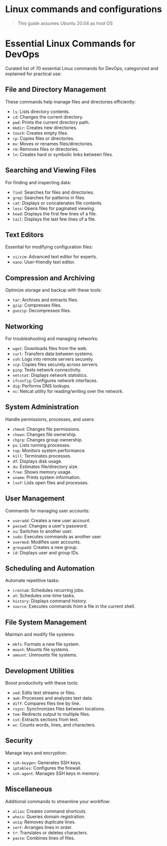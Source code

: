 # Linux commands and configurations

> This guide assumes Ubuntu 20.04 as host OS


# Essential Linux Commands for DevOps

Curated list of 70 essential Linux commands for DevOps, categorized and explained for practical use:

## File and Directory Management
These commands help manage files and directories efficiently:
- `ls`: Lists directory contents.
- `cd`: Changes the current directory.
- `pwd`: Prints the current directory path.
- `mkdir`: Creates new directories.
- `touch`: Creates empty files.
- `cp`: Copies files or directories.
- `mv`: Moves or renames files/directories.
- `rm`: Removes files or directories.
- `ln`: Creates hard or symbolic links between files.

## Searching and Viewing Files
For finding and inspecting data:
- `find`: Searches for files and directories.
- `grep`: Searches for patterns in files.
- `cat`: Displays or concatenates file contents.
- `less`: Opens files for paginated viewing.
- `head`: Displays the first few lines of a file.
- `tail`: Displays the last few lines of a file.

## Text Editors
Essential for modifying configuration files:
- `vi/vim`: Advanced text editor for experts.
- `nano`: User-friendly text editor.

## Compression and Archiving
Optimize storage and backup with these tools:
- `tar`: Archives and extracts files.
- `gzip`: Compresses files.
- `gunzip`: Decompresses files.

## Networking
For troubleshooting and managing networks:
- `wget`: Downloads files from the web.
- `curl`: Transfers data between systems.
- `ssh`: Logs into remote servers securely.
- `scp`: Copies files securely across servers.
- `ping`: Tests network connectivity.
- `netstat`: Displays network statistics.
- `ifconfig`: Configures network interfaces.
- `dig`: Performs DNS lookups.
- `nc`: Netcat utility for reading/writing over the network.

## System Administration
Handle permissions, processes, and users:
- `chmod`: Changes file permissions.
- `chown`: Changes file ownership.
- `chgrp`: Changes group ownership.
- `ps`: Lists running processes.
- `top`: Monitors system performance.
- `kill`: Terminates processes.
- `df`: Displays disk usage.
- `du`: Estimates file/directory size.
- `free`: Shows memory usage.
- `uname`: Prints system information.
- `lsof`: Lists open files and processes.

## User Management
Commands for managing user accounts:
- `useradd`: Creates a new user account.
- `passwd`: Changes a user's password.
- `su`: Switches to another user.
- `sudo`: Executes commands as another user.
- `usermod`: Modifies user accounts.
- `groupadd`: Creates a new group.
- `id`: Displays user and group IDs.

## Scheduling and Automation
Automate repetitive tasks:
- `crontab`: Schedules recurring jobs.
- `at`: Schedules one-time tasks.
- `history`: Displays command history.
- `source`: Executes commands from a file in the current shell.

## File System Management
Maintain and modify file systems:
- `mkfs`: Formats a new file system.
- `mount`: Mounts file systems.
- `umount`: Unmounts file systems.

## Development Utilities
Boost productivity with these tools:
- `sed`: Edits text streams or files.
- `awk`: Processes and analyzes text data.
- `diff`: Compares files line by line.
- `rsync`: Synchronizes files between locations.
- `tee`: Redirects output to multiple files.
- `cut`: Extracts sections from text.
- `wc`: Counts words, lines, and characters.

## Security
Manage keys and encryption:
- `ssh-keygen`: Generates SSH keys.
- `iptables`: Configures the firewall.
- `ssh-agent`: Manages SSH keys in memory.

## Miscellaneous
Additional commands to streamline your workflow:
- `alias`: Creates command shortcuts.
- `whois`: Queries domain registration.
- `uniq`: Removes duplicate lines.
- `sort`: Arranges lines in order.
- `tr`: Translates or deletes characters.
- `paste`: Combines lines of files.
